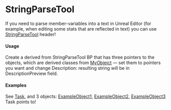 # StringParseTool

If you need to parse member-variables into a text in Unreal Editor (for example, when editing some stats that are reflected in text) you can use [StringParseTool](../Source/Demo/StringParseTool.h) header!

#### Usage
Create a derived from StringParseTool BP that has three pointers to the objects, which are derived classes from [MyObjejct](../Source/Demo/MyObjejct.h) — set them to pointers you want and change Description: resulting string will be in DescriptionPreview field.

#### Examples
See [Task](../Content/Demo/Task.uasset), and 3 objects: [ExampleObject1](../Source/Demo/ExampleObject1.h), [ExampleObject2](../Source/Demo/ExampleObject2.h), [ExampleObject3](../Content/Demo/ExampleObject3.uasset) Task points to!
